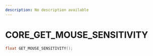 ```yaml
---
description: No description available 
---
```


# CORE\_GET_MOUSE_SENSITIVITY

```cpp
float GET_MOUSE_SENSITIVITY();
```